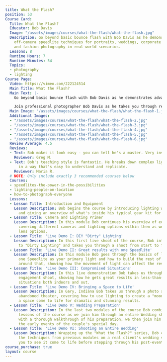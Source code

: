 ```yaml
---
title: What the Flash?
position: 53
Course Card:
  Title: What the Flash?
  Educator: Bob Davis
  Image: "/assets/images/courses/what-the-flash/what-the-flash.jpg"
  Description: Go beyond basic bounce flash with Bob Davis as he demonstrates advanced
    off-camera speedlite techniques for portraits, weddings, corporate headshots,
    and fashion photography in real-world scenarios.
  Lessons: 8
  Runtime Hours: 7
  Runtime Minutes: 54
  Topics:
  - photography
  - lighting
Course Page:
  Video: https://vimeo.com/222124514
  Main Title: What the Flash?
  Main Text: |-
    Go beyond basic bounce flash with Bob Davis as he demonstrates advanced off-camera speedlite techniques for portraits, weddings, corporate headshots, and fashion photography in real-world scenarios.

    Join professional photographer Bob Davis as he takes you through real-world shoots, showing you how to master speedlite lighting in challenging conditions and create stunning results with portable flash equipment.
  Main Image: "/assets/images/courses/what-the-flash/what-the-flash-1.jpg"
  Additional Images:
  - "/assets/images/courses/what-the-flash/what-the-flash-2.jpg"
  - "/assets/images/courses/what-the-flash/what-the-flash-3.jpg"
  - "/assets/images/courses/what-the-flash/what-the-flash-4.jpg"
  - "/assets/images/courses/what-the-flash/what-the-flash-5.jpg"
  - "/assets/images/courses/what-the-flash/what-the-flash-6.jpg"
  Review Average: 4.5
  Reviews:
  - Text: Bob makes it look easy - you can tell he's a master. Very inspirational and insightful. He encouraged me to dust off my speed lights and create more powerful images.
    Reviewer: Greg M.
  - Text: Bob's teaching style is fantastic. He breaks down complex lighting setups
      in a way that's easy to understand and replicate.
    Reviewer: Maria R.
  # NOTE: Only include exactly 3 recommended courses below
  Courses:
  - speedlites-the-power-in-the-possibilities
  - lighting-people-on-location
  - how-to-photograph-everyone
  Lessons:
  - Lesson Title: Introduction and Equipment
    Lesson Description: Bob begins the course by introducing lighting with Speedlites
      and giving an overview of what's inside his typical gear kit for a shoot.
  - Lesson Title: Camera and Lighting Primer
    Lesson Description: In this module Bob continues his overview of equipment by
      covering different cameras and lighting options within them as well as different
      lens options.
  - Lesson Title: 'Live Demo I: DIY "Dirty" Lighting'
    Lesson Description: In this first live shoot of the course, Bob introduces you
      to "Dirty Lighting" and takes you through a shoot from start to finish.
  - Lesson Title: 'Live Demo II: Great results with one Speedlite'
    Lesson Description: In this module Bob goes through the basics of lighting using
      one Speedlite as your primary light and how to build the rest of your setup
      around that, showing how the movement of light can affect the results.
  - Lesson Title: 'Live Demo III: Compromised Situations'
    Lesson Description: In this live demonstration Bob takes us through a couple's
      engagement shoot, showing how he gets great results in less-than-ideal lighting
      situations both indoors and out.
  - Lesson Title: 'Live Demo IV: Bringing a Space to Life'
    Lesson Description: In Gary, Indiana Bob takes us through a photo session in an
      abandoned theater, covering how to use lighting to create a "mood" and have
      a space come to life for dramatic and stunning results.
  - Lesson Title: 'Live Demo V: Wedding Preparation'
    Lesson Description: In the last two modules of the course Bob combines all the
      lessons of the course as we join him through an entire Wedding shoot. Starting
      with a thorough walkthrough of his preparation, we then join him as he documents
      the early events of the couple's special day.
  - Lesson Title: 'Live Demo VI: Shooting an Entire Wedding'
    Lesson Description: Wrapping up the "What the Flash?" series, Bob combines all
      the techniques from previous modules on a real client's wedding shoot, allowing
      you to see it come to life before stepping through his post-event workflow.
course_purchase: true
layout: course
---
```


